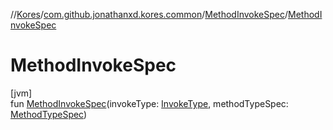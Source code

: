 //[Kores](../../../index.md)/[com.github.jonathanxd.kores.common](../index.md)/[MethodInvokeSpec](index.md)/[MethodInvokeSpec](-method-invoke-spec.md)

# MethodInvokeSpec

[jvm]\
fun [MethodInvokeSpec](-method-invoke-spec.md)(invokeType: [InvokeType](../../com.github.jonathanxd.kores.base/-invoke-type/index.md), methodTypeSpec: [MethodTypeSpec](../-method-type-spec/index.md))
